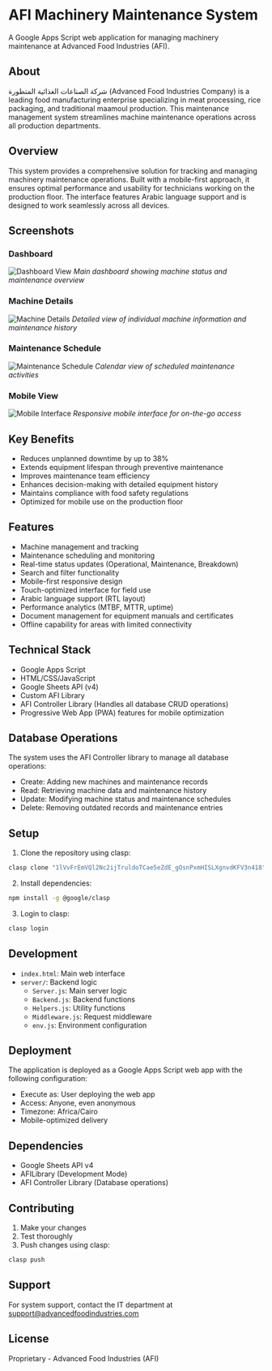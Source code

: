 # AFI Machinery Maintenance System

A Google Apps Script web application for managing machinery maintenance at Advanced Food Industries (AFI).

## About

شركة الصناعات الغذائية المتطورة (Advanced Food Industries Company) is a leading food manufacturing enterprise specializing in meat processing, rice packaging, and traditional maamoul production. This maintenance management system streamlines machine maintenance operations across all production departments.

## Overview

This system provides a comprehensive solution for tracking and managing machinery maintenance operations. Built with a mobile-first approach, it ensures optimal performance and usability for technicians working on the production floor. The interface features Arabic language support and is designed to work seamlessly across all devices.

## Screenshots

### Dashboard
![Dashboard View](docs/screenshots/dashboard.png)
*Main dashboard showing machine status and maintenance overview*

### Machine Details
![Machine Details](docs/screenshots/machine-details.png)
*Detailed view of individual machine information and maintenance history*

### Maintenance Schedule
![Maintenance Schedule](docs/screenshots/maintenance-schedule.png)
*Calendar view of scheduled maintenance activities*

### Mobile View
![Mobile Interface](docs/screenshots/mobile-view.png)
*Responsive mobile interface for on-the-go access*

## Key Benefits

- Reduces unplanned downtime by up to 38%
- Extends equipment lifespan through preventive maintenance
- Improves maintenance team efficiency
- Enhances decision-making with detailed equipment history
- Maintains compliance with food safety regulations
- Optimized for mobile use on the production floor

## Features

- Machine management and tracking
- Maintenance scheduling and monitoring
- Real-time status updates (Operational, Maintenance, Breakdown)
- Search and filter functionality
- Mobile-first responsive design
- Touch-optimized interface for field use
- Arabic language support (RTL layout)
- Performance analytics (MTBF, MTTR, uptime)
- Document management for equipment manuals and certificates
- Offline capability for areas with limited connectivity

## Technical Stack

- Google Apps Script
- HTML/CSS/JavaScript
- Google Sheets API (v4)
- Custom AFI Library
- AFI Controller Library (Handles all database CRUD operations)
- Progressive Web App (PWA) features for mobile optimization

## Database Operations

The system uses the AFI Controller library to manage all database operations:
- Create: Adding new machines and maintenance records
- Read: Retrieving machine data and maintenance history
- Update: Modifying machine status and maintenance schedules
- Delete: Removing outdated records and maintenance entries

## Setup

1. Clone the repository using clasp:
```bash
clasp clone "1lVvFrEmVQl2Nc2ijTruldoTCae5eZdE_gOsnPxmHISLXgnvdKFV3n418"
```

2. Install dependencies:
```bash
npm install -g @google/clasp
```

3. Login to clasp:
```bash
clasp login
```

## Development

- `index.html`: Main web interface
- `server/`: Backend logic
  - `Server.js`: Main server logic
  - `Backend.js`: Backend functions
  - `Helpers.js`: Utility functions
  - `Middleware.js`: Request middleware
  - `env.js`: Environment configuration

## Deployment

The application is deployed as a Google Apps Script web app with the following configuration:
- Execute as: User deploying the web app
- Access: Anyone, even anonymous
- Timezone: Africa/Cairo
- Mobile-optimized delivery

## Dependencies

- Google Sheets API v4
- AFILibrary (Development Mode)
- AFI Controller Library (Database operations)

## Contributing

1. Make your changes
2. Test thoroughly
3. Push changes using clasp:
```bash
clasp push
```

## Support

For system support, contact the IT department at support@advancedfoodindustries.com

## License

Proprietary - Advanced Food Industries (AFI) 